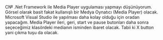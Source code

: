C№ .Net Framework ile Media Player uygulaması yapmayı düşünüyorum. Görsel olarak basit fakat kullanışlı bir Medya Oynatıcı (Media Player) olacak. Microsoft Visual Studio ile yapılması daha kolay olduğu için oradan yapacağım. Media Player ileri, geri, start ve pause butonları daha sonra seçeceğimiz klasördeki medianın isminden ibaret olacak. Tabii ki X button yani çıkma tuşu da olacak.   
